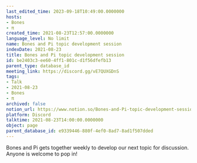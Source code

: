 ```yaml
---
last_edited_time: 2023-09-18T10:49:00.0000000
hosts:
- Bones
- π
created_time: 2021-08-23T12:57:00.0000000
language_level: No limit
name: Bones and Pi topic development session
indexDate: 2021-08-23
title: Bones and Pi topic development session
id: be2403c3-ee60-4ff1-801c-d1f56dfefb13
parent_type: database_id
meeting_link: https://discord.gg/vE7QUXGDnS
tags:
- Talk
- 2021-08-23
- Bones
- π
archived: false
notion_url: https://www.notion.so/Bones-and-Pi-topic-development-session-be2403c3ee604ff1801cd1f56dfefb13
platform: Discord
talktime: 2021-08-23T14:00:00.0000000
object: page
parent_database_id: e9339446-880f-4ef0-8ad7-8ad1f507dded
---
```


Bones and Pi gets together weekly to develop our next topic for discussion.
Anyone is welcome to pop in!










